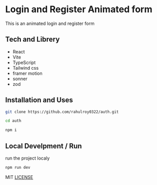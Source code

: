 # Login and Register Animated form

This is an animated login and register form

## Tech and Librery

- React
- Vite
- TypeScript
- Tailwind css
- framer motion
- sonner
- zod

## Installation and Uses

```bash
git clone https://github.com/rahulroy0322/auth.git

cd auth

npm i
```

## Local Develpment / Run

run the project localy

```bash
npm run dev
```

MIT [LICENSE](/LICENSE)
